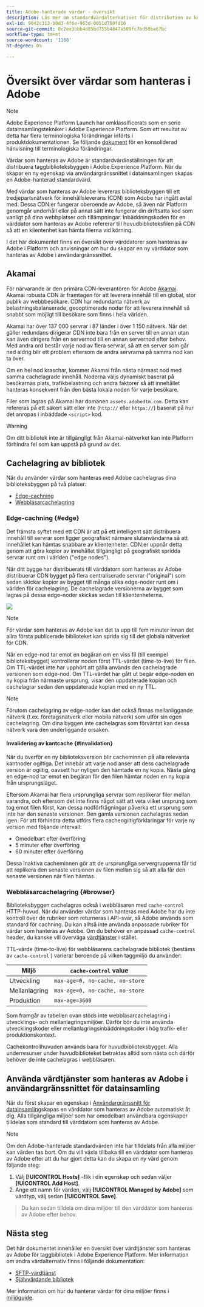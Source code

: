 ```yaml
---
title: Adobe-hanterade värdar - översikt
description: Läs mer om standardvärdalternativet för distribution av kodbiblioteksbyggen i Adobe Experience Platform.
exl-id: 9042c313-b0d3-4f6e-963d-0051d760fd16
source-git-commit: 0c2ee3bbb4d85bd755b4847a509fc7bd50ba67bc
workflow-type: tm+mt
source-wordcount: '1168'
ht-degree: 0%

---
```


# Översikt över värdar som hanteras i Adobe

>[!NOTE]
>
>Adobe Experience Platform Launch har omklassificerats som en serie datainsamlingstekniker i Adobe Experience Platform. Som ett resultat av detta har flera terminologiska förändringar införts i produktdokumentationen. Se följande [dokument](../../../term-updates.md) för en konsoliderad hänvisning till terminologiska förändringar.

Värdar som hanteras av Adobe är standardvärdinställningen för att distribuera taggbiblioteksbyggen i Adobe Experience Platform. När du skapar en ny egenskap via användargränssnittet i datainsamlingen skapas en Adobe-hanterad standardvärd.

Med värdar som hanteras av Adobe levereras biblioteksbyggen till ett tredjepartsnätverk för innehållsleverans (CDN) som Adobe har ingått avtal med. Dessa CDN:er fungerar oberoende av Adobe, så även när Platform genomgår underhåll eller på annat sätt inte fungerar din driftsatta kod som vanligt på dina webbplatser och tillämpningar. Inbäddningskoden för en värddator som hanteras av Adobe refererar till huvudbiblioteksfilen på CDN så att en klientenhet kan hämta filerna vid körning.

I det här dokumentet finns en översikt över värddatorer som hanteras av Adobe i Platform och anvisningar om hur du skapar en ny värddator som hanteras av Adobe i användargränssnittet.

## Akamai

För närvarande är den primära CDN-leverantören för Adobe [Akamai](https://www.akamai.com/). Akamai robusta CDN är framtagen för att leverera innehåll till en global, stor publik av webbbesökare. CDN har redundanta nätverk av belastningsbalanserade, geooptimerade noder för att leverera innehåll så snabbt som möjligt till besökare som finns i hela världen.

Akamai har över 137 000 servrar i 87 länder i över 1 150 nätverk. När det gäller redundans dirigerar CDN inte bara från en server till en annan utan kan även dirigera från en servernod till en annan servernod efter behov. Med andra ord består varje nod av flera servrar, så att en server som går ned aldrig blir ett problem eftersom de andra servrarna på samma nod kan ta över.

Om en hel nod kraschar, kommer Akamai från nästa närmast nod med samma cachelagrade innehåll. Noderna väljs dynamiskt baserat på besökarnas plats, trafikbelastning och andra faktorer så att innehållet hanteras konsekvent från den bästa lokala noden för varje besökare.

Filer som lagras på Akamai har domänen `assets.adobedtm.com`. Detta kan refereras på ett säkert sätt eller inte (`http://` eller `https://`) baserat på hur det anropas i inbäddade `<script>` kod.

>[!WARNING]
>
>Om ditt bibliotek inte är tillgängligt från Akamai-nätverket kan inte Platform förhindra fel som kan uppstå på grund av det.

## Cachelagring av bibliotek

När du använder värdar som hanteras med Adobe cachelagras dina biblioteksbyggen på två platser:

* [Edge-cachning](#edge)
* [Webbläsarcachelagring](#browser)

### Edge-cachning {#edge}

Det främsta syftet med ett CDN är att på ett intelligent sätt distribuera innehåll till servrar som ligger geografiskt närmare slutanvändarna så att innehållet kan hämtas snabbare av klientenheter. CDN:er uppnår detta genom att göra kopior av innehållet tillgängligt på geografiskt spridda servrar runt om i världen (&quot;edge nodes&quot;).

När ditt bygge har distribuerats till värddatorn som hanteras av Adobe distribuerar CDN bygget på flera centraliserade servrar (&quot;original&quot;) som sedan skickar kopior av bygget till många olika edge-noder runt om i världen för cachelagring. De cachelagrade versionerna av bygget som lagras på dessa edge-noder skickas sedan till klientenheterna.

![](../images/cdn-diagram.png)

>[!NOTE]
>
>För värdar som hanteras av Adobe kan det ta upp till fem minuter innan det allra första publicerade biblioteket kan sprida sig till det globala nätverket för CDN.

När en edge-nod tar emot en begäran om en viss fil (till exempel biblioteksbygget) kontrollerar noden först TTL-värdet (time-to-live) för filen. Om TTL-värdet inte har upphört att gälla används den cachelagrade versionen som edge-nod. Om TTL-värdet har gått ut begär edge-noden en ny kopia från närmaste ursprung, visar den uppdaterade kopian och cachelagrar sedan den uppdaterade kopian med en ny TTL.

>[!NOTE]
>
>Förutom cachelagring av edge-noder kan det också finnas mellanliggande nätverk (t.ex. företagsnätverk eller mobila nätverk) som utför sin egen cachelagring. Om dina byggen inte cachelagras som förväntat kan dessa nätverk vara den underliggande orsaken.

#### Invalidering av kantcache {#invalidation}

När du överför en ny biblioteksversion blir cacheminnen på alla relevanta kantnoder ogiltiga. Det innebär att varje nod anser att dess cachelagrade version är ogiltig, oavsett hur nyligen den hämtade en ny kopia. Nästa gång en edge-nod tar emot en begäran för den filen hämtar noden en ny kopia från ursprungsläget.

Eftersom Akamai har flera ursprungliga servrar som replikerar filer mellan varandra, och eftersom det inte finns något sätt att veta vilket ursprung som tog emot filen först, kan dessa nodförfrågningar påverka ett ursprung som inte har den senaste versionen. Den gamla versionen cachelagras sedan igen. För att förhindra detta utförs flera cacheogiltigförklaringar för varje ny version med följande intervall:

* Omedelbart efter överföring
* 5 minuter efter överföring
* 60 minuter efter överföring

Dessa inaktiva cacheminnen gör att de ursprungliga servergrupperna får tid att replikera den senaste versionen av filen mellan sig så att alla får den senaste versionen när filen hämtas.

### Webbläsarcachelagring {#browser}

Biblioteksbyggen cachelagras också i webbläsaren med `cache-control` HTTP-huvud. När du använder värdar som hanteras med Adobe har du inte kontroll över de rubriker som returneras i API-svar, så Adobe används som standard för cachning. Du kan alltså inte använda anpassade rubriker för värdar som hanteras av Adobe. Om du behöver en anpassad `cache-control` header, du kanske vill överväga [värdtjänster](self-hosting-libraries.md) i stället.

TTL-värde (time-to-live) för webbläsarens cachelagrade bibliotek (bestäms av `cache-control` ) varierar beroende på vilken taggmiljö du använder:

| Miljö | `cache-control` value |
| --- | --- |
| Utveckling | `max-age=0, no-cache, no-store` |
| Mellanlagring | `max-age=0, no-cache, no-store` |
| Produktion | `max-age=3600` |

Som framgår av tabellen ovan stöds inte webbläsarcachelagring i utvecklings- och mellanlagringsmiljöer. Därför bör du inte använda utvecklingskoder eller mellanlagringsinbäddningskoder i hög trafik- eller produktionskontext.

Cachekontrollhuvuden används bara för huvudbiblioteksbygget. Alla underresurser under huvudbiblioteket betraktas alltid som nästa och därför behöver de inte cachelagras i webbläsaren.

## Använda värdtjänster som hanteras av Adobe i användargränssnittet för datainsamling

När du först skapar en egenskap i [Användargränssnitt för datainsamling](https://experience.adobe.com/#/data-collection/)skapas en värddator som hanteras av Adobe automatiskt åt dig. Alla tillgängliga miljöer som har omedelbart användbara egenskaper tilldelas som standard till värddatorn som hanteras av Adobe.

>[!NOTE]
>
>Om den Adobe-hanterade standardvärden inte har tilldelats från alla miljöer kan värden tas bort. Om du vill växla tillbaka till en värddator som hanteras av Adobe efter att du har gjort detta kan du skapa en ny värd genom följande steg:
>
>1. Välj **[!UICONTROL Hosts]** -flik i din egenskap och sedan väljer **[!UICONTROL Add Host]**.
>1. Ange ett namn för värden, välj **[!UICONTROL Managed by Adobe]** som värdtyp, välj sedan **[!UICONTROL Save]**.

>
>Du kan sedan tilldela om dina miljöer till den värddator som hanteras av Adobe efter behov.

## Nästa steg

Det här dokumentet innehåller en översikt över värdtjänster som hanteras av Adobe för taggbibliotek i Adobe Experience Platform. Mer information om andra värdalternativ finns i följande dokumentation:

* [SFTP-värdtjänst](./sftp-host.md)
* [Självvärdande bibliotek](./self-hosting-libraries.md)

Mer information om hur du hanterar värdar för dina miljöer finns i [miljöguide](../environments.md).
